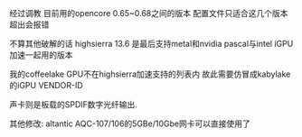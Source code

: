 经过调教 目前用的opencore 0.65~0.68之间的版本 配置文件只适合这几个版本 超出会报错

不算其他破解的话 highsierra 13.6 是最后支持metal和nvidia pascal与intel iGPU加速一起用的版本 

我的coffeelake GPU不在highsierra加速支持的列表内 故此需要仿冒成kabylake的iGPU VENDOR-ID

声卡则是板载的SPDIF数字光纤输出. 

其他修改:  altantic AQC-107/106的5GBe/10Gbe网卡可以直接使用了

<!-- …or create a new repository on the command line
echo "# 9900kwith1080tiXintosh" >> README.md
git init
git add README.md
git commit -m "first commit"
git branch -M main
git remote add origin https://github.com/afrojewelz/9900kwith1080tiXintosh.git
git push -u origin main


…or push an existing repository from the command line
git remote add origin https://github.com/afrojewelz/9900kwith1080tiXintosh.git
git branch -M main
git push -u origin main -->